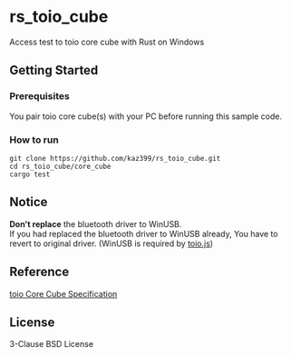 # rs_toio_cube

Access test to toio core cube with Rust on Windows

## Getting Started

### Prerequisites

You pair toio core cube(s) with your PC before running this sample code.

### How to run

```
git clone https://github.com/kaz399/rs_toio_cube.git
cd rs_toio_cube/core_cube
cargo test
```

## Notice

**Don't replace** the bluetooth driver to WinUSB.  
If you had replaced the bluetooth driver to WinUSB already, You have to revert to original driver. (WinUSB is required by [toio.js](https://github.com/toio/toio.js/))


## Reference

[toio Core Cube Specification](https://toio.github.io/toio-spec/)

## License

3-Clause BSD License
